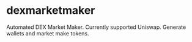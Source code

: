 # dexmarketmaker
Automated DEX Market Maker. Currently supported Uniswap. Generate wallets and market make tokens.
